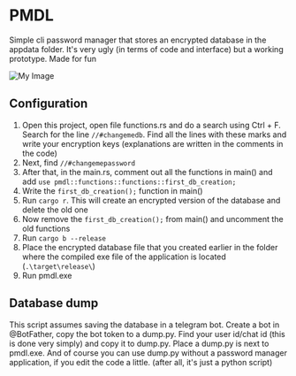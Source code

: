 # PMDL
Simple cli password manager that stores an encrypted database in the appdata folder. It's very ugly (in terms of code and interface) but a working prototype. Made for fun

![My Image](demo.gif)

## Configuration
1) Open this project, open file functions.rs and do a search using Ctrl + F. Search for the line `//#changemedb`. Find all the lines with these marks and write your encryption keys (explanations are written in the comments in the code)
2) Next, find `//#changemepassword`
3) After that, in the main.rs, comment out all the functions in main() and add `use pmdl::functions::functions::first_db_creation;`
4) Write the `first_db_creation();` function in main()
5) Run `cargo r`. This will create an encrypted version of the database and delete the old one
6) Now remove the `first_db_creation();` from main() and uncomment the old functions
7) Run `cargo b --release`
8) Place the encrypted database file that you created earlier in the folder where the compiled exe file of the application is located (`.\target\release\`)
9) Run pmdl.exe

## Database dump

This script assumes saving the database in a telegram bot. Create a bot in @BotFather, copy the bot token to a dump.py. Find your user id/chat id (this is done very simply) and copy it to dump.py. Place a dump.py is next to pmdl.exe. And of course you can use dump.py without a password manager application, if you edit the code a little. (after all, it's just a python script)